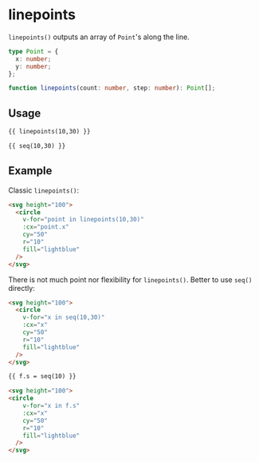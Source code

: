 # linepoints

`linepoints()` outputs an array of `Point`'s along the line.

```ts
type Point = {
  x: number;
  y: number;
};

function linepoints(count: number, step: number): Point[];
```

## Usage

```md
{{ linepoints(10,30) }}

{{ seq(10,30) }}
```

## Example

Classic `linepoints()`:

```md
<svg height="100">
  <circle
    v-for="point in linepoints(10,30)"
    :cx="point.x"
    cy="50"
    r="10"
    fill="lightblue"
  />
</svg>
```

There is not much point nor flexibility for `linepoints()`. Better to use `seq()` directly:

```md
<svg height="100">
  <circle
    v-for="x in seq(10,30)"
    :cx="x"
    cy="50"
    r="10"
    fill="lightblue"
  />
</svg>
```

```md
{{ f.s = seq(10) }}

<svg height="100">
<circle
    v-for="x in f.s"
    :cx="x"
    cy="50"
    r="10"
    fill="lightblue"
  />
</svg>
```
